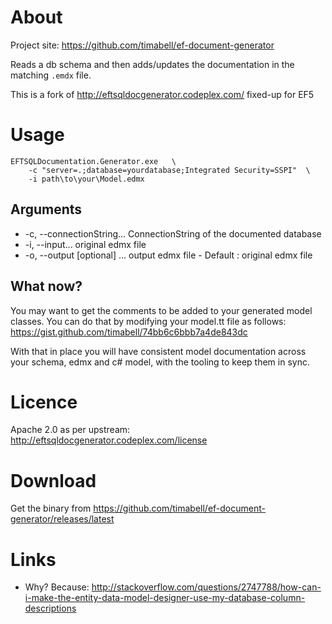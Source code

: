 About
=====

Project site: https://github.com/timabell/ef-document-generator

Reads a db schema and then adds/updates the documentation in the matching `.emdx` file.

This is a fork of http://eftsqldocgenerator.codeplex.com/ fixed-up for EF5

Usage
=====

	EFTSQLDocumentation.Generator.exe 	\
		-c "server=.;database=yourdatabase;Integrated Security=SSPI"  \
		-i path\to\your\Model.edmx

Arguments
---------

* -c, --connectionString... ConnectionString of the documented database
* -i, --input... original edmx file
* -o, --output [optional] ... output edmx file - Default : original edmx file

What now?
---------

You may want to get the comments to be added to your generated model classes.
You can do that by modifying your model.tt file as follows: https://gist.github.com/timabell/74bb6c6bbb7a4de843dc

With that in place you will have consistent model documentation across your
schema, edmx and c# model, with the tooling to keep them in sync.

Licence
=======

Apache 2.0 as per upstream: http://eftsqldocgenerator.codeplex.com/license


Download
========

Get the binary from https://github.com/timabell/ef-document-generator/releases/latest

Links
=====

* Why? Because: http://stackoverflow.com/questions/2747788/how-can-i-make-the-entity-data-model-designer-use-my-database-column-descriptions
